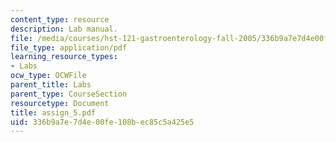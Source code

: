 ```yaml
---
content_type: resource
description: Lab manual.
file: /media/courses/hst-121-gastroenterology-fall-2005/336b9a7e7d4e00fe108bec85c5a425e5_assign_5.pdf
file_type: application/pdf
learning_resource_types:
- Labs
ocw_type: OCWFile
parent_title: Labs
parent_type: CourseSection
resourcetype: Document
title: assign_5.pdf
uid: 336b9a7e-7d4e-00fe-108b-ec85c5a425e5
---
```

